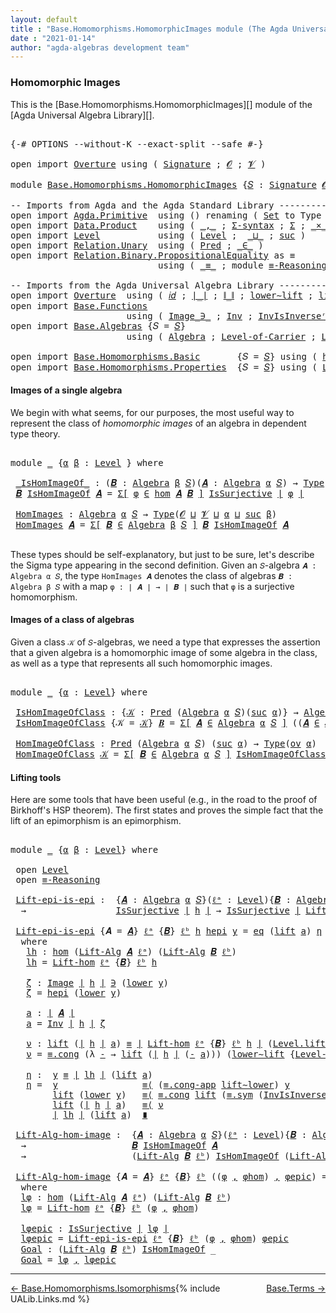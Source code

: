 ```yaml
---
layout: default
title : "Base.Homomorphisms.HomomorphicImages module (The Agda Universal Algebra Library)"
date : "2021-01-14"
author: "agda-algebras development team"
---
```


### <a id="homomorphic-images">Homomorphic Images</a>

This is the [Base.Homomorphisms.HomomorphicImages][] module of the [Agda Universal Algebra Library][].

<pre class="Agda">

<a id="351" class="Symbol">{-#</a> <a id="355" class="Keyword">OPTIONS</a> <a id="363" class="Pragma">--without-K</a> <a id="375" class="Pragma">--exact-split</a> <a id="389" class="Pragma">--safe</a> <a id="396" class="Symbol">#-}</a>

<a id="401" class="Keyword">open</a> <a id="406" class="Keyword">import</a> <a id="413" href="Overture.html" class="Module">Overture</a> <a id="422" class="Keyword">using</a> <a id="428" class="Symbol">(</a> <a id="430" href="Overture.Signatures.html#3171" class="Function">Signature</a> <a id="440" class="Symbol">;</a> <a id="442" href="Overture.Signatures.html#520" class="Generalizable">𝓞</a> <a id="444" class="Symbol">;</a> <a id="446" href="Overture.Signatures.html#522" class="Generalizable">𝓥</a> <a id="448" class="Symbol">)</a>

<a id="451" class="Keyword">module</a> <a id="458" href="Base.Homomorphisms.HomomorphicImages.html" class="Module">Base.Homomorphisms.HomomorphicImages</a> <a id="495" class="Symbol">{</a><a id="496" href="Base.Homomorphisms.HomomorphicImages.html#496" class="Bound">𝑆</a> <a id="498" class="Symbol">:</a> <a id="500" href="Overture.Signatures.html#3171" class="Function">Signature</a> <a id="510" href="Overture.Signatures.html#520" class="Generalizable">𝓞</a> <a id="512" href="Overture.Signatures.html#522" class="Generalizable">𝓥</a><a id="513" class="Symbol">}</a> <a id="515" class="Keyword">where</a>

<a id="522" class="Comment">-- Imports from Agda and the Agda Standard Library ------------------------------------------</a>
<a id="616" class="Keyword">open</a> <a id="621" class="Keyword">import</a> <a id="628" href="Agda.Primitive.html" class="Module">Agda.Primitive</a>  <a id="644" class="Keyword">using</a> <a id="650" class="Symbol">()</a> <a id="653" class="Keyword">renaming</a> <a id="662" class="Symbol">(</a> <a id="664" href="Agda.Primitive.html#326" class="Primitive">Set</a> <a id="668" class="Symbol">to</a> <a id="671" class="Primitive">Type</a> <a id="676" class="Symbol">)</a>
<a id="678" class="Keyword">open</a> <a id="683" class="Keyword">import</a> <a id="690" href="Data.Product.html" class="Module">Data.Product</a>    <a id="706" class="Keyword">using</a> <a id="712" class="Symbol">(</a> <a id="714" href="Agda.Builtin.Sigma.html#236" class="InductiveConstructor Operator">_,_</a> <a id="718" class="Symbol">;</a> <a id="720" href="Data.Product.html#916" class="Function">Σ-syntax</a> <a id="729" class="Symbol">;</a> <a id="731" href="Agda.Builtin.Sigma.html#166" class="Record">Σ</a> <a id="733" class="Symbol">;</a> <a id="735" href="Data.Product.html#1167" class="Function Operator">_×_</a> <a id="739" class="Symbol">)</a>
<a id="741" class="Keyword">open</a> <a id="746" class="Keyword">import</a> <a id="753" href="Level.html" class="Module">Level</a>           <a id="769" class="Keyword">using</a> <a id="775" class="Symbol">(</a> <a id="777" href="Agda.Primitive.html#597" class="Postulate">Level</a> <a id="783" class="Symbol">;</a>  <a id="786" href="Agda.Primitive.html#810" class="Primitive Operator">_⊔_</a> <a id="790" class="Symbol">;</a> <a id="792" href="Agda.Primitive.html#780" class="Primitive">suc</a> <a id="796" class="Symbol">)</a>
<a id="798" class="Keyword">open</a> <a id="803" class="Keyword">import</a> <a id="810" href="Relation.Unary.html" class="Module">Relation.Unary</a>  <a id="826" class="Keyword">using</a> <a id="832" class="Symbol">(</a> <a id="834" href="Relation.Unary.html#1101" class="Function">Pred</a> <a id="839" class="Symbol">;</a> <a id="841" href="Relation.Unary.html#1523" class="Function Operator">_∈_</a> <a id="845" class="Symbol">)</a>
<a id="847" class="Keyword">open</a> <a id="852" class="Keyword">import</a> <a id="859" href="Relation.Binary.PropositionalEquality.html" class="Module">Relation.Binary.PropositionalEquality</a> <a id="897" class="Symbol">as</a> <a id="900" class="Module">≡</a>
                            <a id="930" class="Keyword">using</a> <a id="936" class="Symbol">(</a> <a id="938" href="Agda.Builtin.Equality.html#151" class="Datatype Operator">_≡_</a> <a id="942" class="Symbol">;</a> <a id="944" class="Keyword">module</a> <a id="951" href="Relation.Binary.PropositionalEquality.Core.html#2708" class="Module">≡-Reasoning</a> <a id="963" class="Symbol">)</a>

<a id="966" class="Comment">-- Imports from the Agda Universal Algebra Library ------------------------------------------</a>
<a id="1060" class="Keyword">open</a> <a id="1065" class="Keyword">import</a> <a id="1072" href="Overture.html" class="Module">Overture</a>  <a id="1082" class="Keyword">using</a> <a id="1088" class="Symbol">(</a> <a id="1090" href="Overture.Basic.html#5296" class="Function">𝑖𝑑</a> <a id="1093" class="Symbol">;</a> <a id="1095" href="Overture.Basic.html#4303" class="Function Operator">∣_∣</a> <a id="1099" class="Symbol">;</a> <a id="1101" href="Overture.Basic.html#4341" class="Function Operator">∥_∥</a> <a id="1105" class="Symbol">;</a> <a id="1107" href="Overture.Basic.html#8894" class="Function">lower∼lift</a> <a id="1118" class="Symbol">;</a> <a id="1120" href="Overture.Basic.html#8818" class="Function">lift∼lower</a> <a id="1131" class="Symbol">)</a>
<a id="1133" class="Keyword">open</a> <a id="1138" class="Keyword">import</a> <a id="1145" href="Base.Functions.html" class="Module">Base.Functions</a>
                      <a id="1182" class="Keyword">using</a> <a id="1188" class="Symbol">(</a> <a id="1190" href="Base.Functions.Inverses.html#1136" class="Datatype Operator">Image_∋_</a> <a id="1199" class="Symbol">;</a> <a id="1201" href="Base.Functions.Inverses.html#2249" class="Function">Inv</a> <a id="1205" class="Symbol">;</a> <a id="1207" href="Base.Functions.Inverses.html#2496" class="Function">InvIsInverseʳ</a> <a id="1221" class="Symbol">;</a> <a id="1223" href="Base.Functions.Inverses.html#1184" class="InductiveConstructor">eq</a> <a id="1226" class="Symbol">;</a> <a id="1228" href="Base.Functions.Surjective.html#1759" class="Function">IsSurjective</a> <a id="1241" class="Symbol">)</a>
<a id="1243" class="Keyword">open</a> <a id="1248" class="Keyword">import</a> <a id="1255" href="Base.Algebras.html" class="Module">Base.Algebras</a> <a id="1269" class="Symbol">{</a><a id="1270" class="Argument">𝑆</a> <a id="1272" class="Symbol">=</a> <a id="1274" href="Base.Homomorphisms.HomomorphicImages.html#496" class="Bound">𝑆</a><a id="1275" class="Symbol">}</a>
                      <a id="1299" class="Keyword">using</a> <a id="1305" class="Symbol">(</a> <a id="1307" href="Base.Algebras.Basic.html#3051" class="Function">Algebra</a> <a id="1315" class="Symbol">;</a> <a id="1317" href="Base.Algebras.Basic.html#6825" class="Function">Level-of-Carrier</a> <a id="1334" class="Symbol">;</a> <a id="1336" href="Base.Algebras.Basic.html#7594" class="Function">Lift-Alg</a> <a id="1345" class="Symbol">;</a> <a id="1347" href="Base.Algebras.Products.html#3109" class="Function">ov</a> <a id="1350" class="Symbol">)</a>

<a id="1353" class="Keyword">open</a> <a id="1358" class="Keyword">import</a> <a id="1365" href="Base.Homomorphisms.Basic.html" class="Module">Base.Homomorphisms.Basic</a>       <a id="1396" class="Symbol">{</a><a id="1397" class="Argument">𝑆</a> <a id="1399" class="Symbol">=</a> <a id="1401" href="Base.Homomorphisms.HomomorphicImages.html#496" class="Bound">𝑆</a><a id="1402" class="Symbol">}</a> <a id="1404" class="Keyword">using</a> <a id="1410" class="Symbol">(</a> <a id="1412" href="Base.Homomorphisms.Basic.html#2738" class="Function">hom</a> <a id="1416" class="Symbol">;</a> <a id="1418" href="Base.Homomorphisms.Basic.html#3451" class="Function">𝓁𝒾𝒻𝓉</a> <a id="1423" class="Symbol">;</a> <a id="1425" href="Base.Homomorphisms.Basic.html#3540" class="Function">𝓁ℴ𝓌ℯ𝓇</a> <a id="1431" class="Symbol">)</a>
<a id="1433" class="Keyword">open</a> <a id="1438" class="Keyword">import</a> <a id="1445" href="Base.Homomorphisms.Properties.html" class="Module">Base.Homomorphisms.Properties</a>  <a id="1476" class="Symbol">{</a><a id="1477" class="Argument">𝑆</a> <a id="1479" class="Symbol">=</a> <a id="1481" href="Base.Homomorphisms.HomomorphicImages.html#496" class="Bound">𝑆</a><a id="1482" class="Symbol">}</a> <a id="1484" class="Keyword">using</a> <a id="1490" class="Symbol">(</a> <a id="1492" href="Base.Homomorphisms.Properties.html#2141" class="Function">Lift-hom</a> <a id="1501" class="Symbol">)</a>
</pre>


#### <a id="images-of-a-single-algebra">Images of a single algebra</a>

We begin with what seems, for our purposes, the most useful way to represent the class of *homomorphic images* of an algebra in dependent type theory.

<pre class="Agda">

<a id="1754" class="Keyword">module</a> <a id="1761" href="Base.Homomorphisms.HomomorphicImages.html#1761" class="Module">_</a> <a id="1763" class="Symbol">{</a><a id="1764" href="Base.Homomorphisms.HomomorphicImages.html#1764" class="Bound">α</a> <a id="1766" href="Base.Homomorphisms.HomomorphicImages.html#1766" class="Bound">β</a> <a id="1768" class="Symbol">:</a> <a id="1770" href="Agda.Primitive.html#597" class="Postulate">Level</a> <a id="1776" class="Symbol">}</a> <a id="1778" class="Keyword">where</a>

 <a id="1786" href="Base.Homomorphisms.HomomorphicImages.html#1786" class="Function Operator">_IsHomImageOf_</a> <a id="1801" class="Symbol">:</a> <a id="1803" class="Symbol">(</a><a id="1804" href="Base.Homomorphisms.HomomorphicImages.html#1804" class="Bound">𝑩</a> <a id="1806" class="Symbol">:</a> <a id="1808" href="Base.Algebras.Basic.html#3051" class="Function">Algebra</a> <a id="1816" href="Base.Homomorphisms.HomomorphicImages.html#1766" class="Bound">β</a> <a id="1818" href="Base.Homomorphisms.HomomorphicImages.html#496" class="Bound">𝑆</a><a id="1819" class="Symbol">)(</a><a id="1821" href="Base.Homomorphisms.HomomorphicImages.html#1821" class="Bound">𝑨</a> <a id="1823" class="Symbol">:</a> <a id="1825" href="Base.Algebras.Basic.html#3051" class="Function">Algebra</a> <a id="1833" href="Base.Homomorphisms.HomomorphicImages.html#1764" class="Bound">α</a> <a id="1835" href="Base.Homomorphisms.HomomorphicImages.html#496" class="Bound">𝑆</a><a id="1836" class="Symbol">)</a> <a id="1838" class="Symbol">→</a> <a id="1840" href="Base.Homomorphisms.HomomorphicImages.html#671" class="Primitive">Type</a> <a id="1845" class="Symbol">_</a>
 <a id="1848" href="Base.Homomorphisms.HomomorphicImages.html#1848" class="Bound">𝑩</a> <a id="1850" href="Base.Homomorphisms.HomomorphicImages.html#1786" class="Function Operator">IsHomImageOf</a> <a id="1863" href="Base.Homomorphisms.HomomorphicImages.html#1863" class="Bound">𝑨</a> <a id="1865" class="Symbol">=</a> <a id="1867" href="Data.Product.html#916" class="Function">Σ[</a> <a id="1870" href="Base.Homomorphisms.HomomorphicImages.html#1870" class="Bound">φ</a> <a id="1872" href="Data.Product.html#916" class="Function">∈</a> <a id="1874" href="Base.Homomorphisms.Basic.html#2738" class="Function">hom</a> <a id="1878" href="Base.Homomorphisms.HomomorphicImages.html#1863" class="Bound">𝑨</a> <a id="1880" href="Base.Homomorphisms.HomomorphicImages.html#1848" class="Bound">𝑩</a> <a id="1882" href="Data.Product.html#916" class="Function">]</a> <a id="1884" href="Base.Functions.Surjective.html#1759" class="Function">IsSurjective</a> <a id="1897" href="Overture.Basic.html#4303" class="Function Operator">∣</a> <a id="1899" href="Base.Homomorphisms.HomomorphicImages.html#1870" class="Bound">φ</a> <a id="1901" href="Overture.Basic.html#4303" class="Function Operator">∣</a>

 <a id="1905" href="Base.Homomorphisms.HomomorphicImages.html#1905" class="Function">HomImages</a> <a id="1915" class="Symbol">:</a> <a id="1917" href="Base.Algebras.Basic.html#3051" class="Function">Algebra</a> <a id="1925" href="Base.Homomorphisms.HomomorphicImages.html#1764" class="Bound">α</a> <a id="1927" href="Base.Homomorphisms.HomomorphicImages.html#496" class="Bound">𝑆</a> <a id="1929" class="Symbol">→</a> <a id="1931" href="Base.Homomorphisms.HomomorphicImages.html#671" class="Primitive">Type</a><a id="1935" class="Symbol">(</a><a id="1936" href="Base.Homomorphisms.HomomorphicImages.html#510" class="Bound">𝓞</a> <a id="1938" href="Agda.Primitive.html#810" class="Primitive Operator">⊔</a> <a id="1940" href="Base.Homomorphisms.HomomorphicImages.html#512" class="Bound">𝓥</a> <a id="1942" href="Agda.Primitive.html#810" class="Primitive Operator">⊔</a> <a id="1944" href="Base.Homomorphisms.HomomorphicImages.html#1764" class="Bound">α</a> <a id="1946" href="Agda.Primitive.html#810" class="Primitive Operator">⊔</a> <a id="1948" href="Agda.Primitive.html#780" class="Primitive">suc</a> <a id="1952" href="Base.Homomorphisms.HomomorphicImages.html#1766" class="Bound">β</a><a id="1953" class="Symbol">)</a>
 <a id="1956" href="Base.Homomorphisms.HomomorphicImages.html#1905" class="Function">HomImages</a> <a id="1966" href="Base.Homomorphisms.HomomorphicImages.html#1966" class="Bound">𝑨</a> <a id="1968" class="Symbol">=</a> <a id="1970" href="Data.Product.html#916" class="Function">Σ[</a> <a id="1973" href="Base.Homomorphisms.HomomorphicImages.html#1973" class="Bound">𝑩</a> <a id="1975" href="Data.Product.html#916" class="Function">∈</a> <a id="1977" href="Base.Algebras.Basic.html#3051" class="Function">Algebra</a> <a id="1985" href="Base.Homomorphisms.HomomorphicImages.html#1766" class="Bound">β</a> <a id="1987" href="Base.Homomorphisms.HomomorphicImages.html#496" class="Bound">𝑆</a> <a id="1989" href="Data.Product.html#916" class="Function">]</a> <a id="1991" href="Base.Homomorphisms.HomomorphicImages.html#1973" class="Bound">𝑩</a> <a id="1993" href="Base.Homomorphisms.HomomorphicImages.html#1786" class="Function Operator">IsHomImageOf</a> <a id="2006" href="Base.Homomorphisms.HomomorphicImages.html#1966" class="Bound">𝑨</a>

</pre>

These types should be self-explanatory, but just to be sure, let's describe the Sigma type appearing in the second definition. Given an `𝑆`-algebra `𝑨 : Algebra α 𝑆`, the type `HomImages 𝑨` denotes the class of algebras `𝑩 : Algebra β 𝑆` with a map `φ : ∣ 𝑨 ∣ → ∣ 𝑩 ∣` such that `φ` is a surjective homomorphism.


#### <a id="images-of-a-class-of-algebras">Images of a class of algebras</a>

Given a class `𝒦` of `𝑆`-algebras, we need a type that expresses the assertion that a given algebra is a homomorphic image of some algebra in the class, as well as a type that represents all such homomorphic images.

<pre class="Agda">

<a id="2645" class="Keyword">module</a> <a id="2652" href="Base.Homomorphisms.HomomorphicImages.html#2652" class="Module">_</a> <a id="2654" class="Symbol">{</a><a id="2655" href="Base.Homomorphisms.HomomorphicImages.html#2655" class="Bound">α</a> <a id="2657" class="Symbol">:</a> <a id="2659" href="Agda.Primitive.html#597" class="Postulate">Level</a><a id="2664" class="Symbol">}</a> <a id="2666" class="Keyword">where</a>

 <a id="2674" href="Base.Homomorphisms.HomomorphicImages.html#2674" class="Function">IsHomImageOfClass</a> <a id="2692" class="Symbol">:</a> <a id="2694" class="Symbol">{</a><a id="2695" href="Base.Homomorphisms.HomomorphicImages.html#2695" class="Bound">𝒦</a> <a id="2697" class="Symbol">:</a> <a id="2699" href="Relation.Unary.html#1101" class="Function">Pred</a> <a id="2704" class="Symbol">(</a><a id="2705" href="Base.Algebras.Basic.html#3051" class="Function">Algebra</a> <a id="2713" href="Base.Homomorphisms.HomomorphicImages.html#2655" class="Bound">α</a> <a id="2715" href="Base.Homomorphisms.HomomorphicImages.html#496" class="Bound">𝑆</a><a id="2716" class="Symbol">)(</a><a id="2718" href="Agda.Primitive.html#780" class="Primitive">suc</a> <a id="2722" href="Base.Homomorphisms.HomomorphicImages.html#2655" class="Bound">α</a><a id="2723" class="Symbol">)}</a> <a id="2726" class="Symbol">→</a> <a id="2728" href="Base.Algebras.Basic.html#3051" class="Function">Algebra</a> <a id="2736" href="Base.Homomorphisms.HomomorphicImages.html#2655" class="Bound">α</a> <a id="2738" href="Base.Homomorphisms.HomomorphicImages.html#496" class="Bound">𝑆</a> <a id="2740" class="Symbol">→</a> <a id="2742" href="Base.Homomorphisms.HomomorphicImages.html#671" class="Primitive">Type</a><a id="2746" class="Symbol">(</a><a id="2747" href="Base.Algebras.Products.html#3109" class="Function">ov</a> <a id="2750" href="Base.Homomorphisms.HomomorphicImages.html#2655" class="Bound">α</a><a id="2751" class="Symbol">)</a>
 <a id="2754" href="Base.Homomorphisms.HomomorphicImages.html#2674" class="Function">IsHomImageOfClass</a> <a id="2772" class="Symbol">{</a><a id="2773" class="Argument">𝒦</a> <a id="2775" class="Symbol">=</a> <a id="2777" href="Base.Homomorphisms.HomomorphicImages.html#2777" class="Bound">𝒦</a><a id="2778" class="Symbol">}</a> <a id="2780" href="Base.Homomorphisms.HomomorphicImages.html#2780" class="Bound">𝑩</a> <a id="2782" class="Symbol">=</a> <a id="2784" href="Data.Product.html#916" class="Function">Σ[</a> <a id="2787" href="Base.Homomorphisms.HomomorphicImages.html#2787" class="Bound">𝑨</a> <a id="2789" href="Data.Product.html#916" class="Function">∈</a> <a id="2791" href="Base.Algebras.Basic.html#3051" class="Function">Algebra</a> <a id="2799" href="Base.Homomorphisms.HomomorphicImages.html#2655" class="Bound">α</a> <a id="2801" href="Base.Homomorphisms.HomomorphicImages.html#496" class="Bound">𝑆</a> <a id="2803" href="Data.Product.html#916" class="Function">]</a> <a id="2805" class="Symbol">((</a><a id="2807" href="Base.Homomorphisms.HomomorphicImages.html#2787" class="Bound">𝑨</a> <a id="2809" href="Relation.Unary.html#1523" class="Function Operator">∈</a> <a id="2811" href="Base.Homomorphisms.HomomorphicImages.html#2777" class="Bound">𝒦</a><a id="2812" class="Symbol">)</a> <a id="2814" href="Data.Product.html#1167" class="Function Operator">×</a> <a id="2816" class="Symbol">(</a><a id="2817" href="Base.Homomorphisms.HomomorphicImages.html#2780" class="Bound">𝑩</a> <a id="2819" href="Base.Homomorphisms.HomomorphicImages.html#1786" class="Function Operator">IsHomImageOf</a> <a id="2832" href="Base.Homomorphisms.HomomorphicImages.html#2787" class="Bound">𝑨</a><a id="2833" class="Symbol">))</a>

 <a id="2838" href="Base.Homomorphisms.HomomorphicImages.html#2838" class="Function">HomImageOfClass</a> <a id="2854" class="Symbol">:</a> <a id="2856" href="Relation.Unary.html#1101" class="Function">Pred</a> <a id="2861" class="Symbol">(</a><a id="2862" href="Base.Algebras.Basic.html#3051" class="Function">Algebra</a> <a id="2870" href="Base.Homomorphisms.HomomorphicImages.html#2655" class="Bound">α</a> <a id="2872" href="Base.Homomorphisms.HomomorphicImages.html#496" class="Bound">𝑆</a><a id="2873" class="Symbol">)</a> <a id="2875" class="Symbol">(</a><a id="2876" href="Agda.Primitive.html#780" class="Primitive">suc</a> <a id="2880" href="Base.Homomorphisms.HomomorphicImages.html#2655" class="Bound">α</a><a id="2881" class="Symbol">)</a> <a id="2883" class="Symbol">→</a> <a id="2885" href="Base.Homomorphisms.HomomorphicImages.html#671" class="Primitive">Type</a><a id="2889" class="Symbol">(</a><a id="2890" href="Base.Algebras.Products.html#3109" class="Function">ov</a> <a id="2893" href="Base.Homomorphisms.HomomorphicImages.html#2655" class="Bound">α</a><a id="2894" class="Symbol">)</a>
 <a id="2897" href="Base.Homomorphisms.HomomorphicImages.html#2838" class="Function">HomImageOfClass</a> <a id="2913" href="Base.Homomorphisms.HomomorphicImages.html#2913" class="Bound">𝒦</a> <a id="2915" class="Symbol">=</a> <a id="2917" href="Data.Product.html#916" class="Function">Σ[</a> <a id="2920" href="Base.Homomorphisms.HomomorphicImages.html#2920" class="Bound">𝑩</a> <a id="2922" href="Data.Product.html#916" class="Function">∈</a> <a id="2924" href="Base.Algebras.Basic.html#3051" class="Function">Algebra</a> <a id="2932" href="Base.Homomorphisms.HomomorphicImages.html#2655" class="Bound">α</a> <a id="2934" href="Base.Homomorphisms.HomomorphicImages.html#496" class="Bound">𝑆</a> <a id="2936" href="Data.Product.html#916" class="Function">]</a> <a id="2938" href="Base.Homomorphisms.HomomorphicImages.html#2674" class="Function">IsHomImageOfClass</a><a id="2955" class="Symbol">{</a><a id="2956" href="Base.Homomorphisms.HomomorphicImages.html#2913" class="Bound">𝒦</a><a id="2957" class="Symbol">}</a> <a id="2959" href="Base.Homomorphisms.HomomorphicImages.html#2920" class="Bound">𝑩</a>
</pre>


#### <a id="lifting-tools">Lifting tools</a>

Here are some tools that have been useful (e.g., in the road to the proof of Birkhoff's HSP theorem). The first states and proves the simple fact that the lift of an epimorphism is an epimorphism.

<pre class="Agda">

<a id="3232" class="Keyword">module</a> <a id="3239" href="Base.Homomorphisms.HomomorphicImages.html#3239" class="Module">_</a> <a id="3241" class="Symbol">{</a><a id="3242" href="Base.Homomorphisms.HomomorphicImages.html#3242" class="Bound">α</a> <a id="3244" href="Base.Homomorphisms.HomomorphicImages.html#3244" class="Bound">β</a> <a id="3246" class="Symbol">:</a> <a id="3248" href="Agda.Primitive.html#597" class="Postulate">Level</a><a id="3253" class="Symbol">}</a> <a id="3255" class="Keyword">where</a>

 <a id="3263" class="Keyword">open</a> <a id="3268" href="Level.html" class="Module">Level</a>
 <a id="3275" class="Keyword">open</a> <a id="3280" href="Relation.Binary.PropositionalEquality.Core.html#2708" class="Module">≡-Reasoning</a>

 <a id="3294" href="Base.Homomorphisms.HomomorphicImages.html#3294" class="Function">Lift-epi-is-epi</a> <a id="3310" class="Symbol">:</a>  <a id="3313" class="Symbol">{</a><a id="3314" href="Base.Homomorphisms.HomomorphicImages.html#3314" class="Bound">𝑨</a> <a id="3316" class="Symbol">:</a> <a id="3318" href="Base.Algebras.Basic.html#3051" class="Function">Algebra</a> <a id="3326" href="Base.Homomorphisms.HomomorphicImages.html#3242" class="Bound">α</a> <a id="3328" href="Base.Homomorphisms.HomomorphicImages.html#496" class="Bound">𝑆</a><a id="3329" class="Symbol">}(</a><a id="3331" href="Base.Homomorphisms.HomomorphicImages.html#3331" class="Bound">ℓᵃ</a> <a id="3334" class="Symbol">:</a> <a id="3336" href="Agda.Primitive.html#597" class="Postulate">Level</a><a id="3341" class="Symbol">){</a><a id="3343" href="Base.Homomorphisms.HomomorphicImages.html#3343" class="Bound">𝑩</a> <a id="3345" class="Symbol">:</a> <a id="3347" href="Base.Algebras.Basic.html#3051" class="Function">Algebra</a> <a id="3355" href="Base.Homomorphisms.HomomorphicImages.html#3244" class="Bound">β</a> <a id="3357" href="Base.Homomorphisms.HomomorphicImages.html#496" class="Bound">𝑆</a><a id="3358" class="Symbol">}(</a><a id="3360" href="Base.Homomorphisms.HomomorphicImages.html#3360" class="Bound">ℓᵇ</a> <a id="3363" class="Symbol">:</a> <a id="3365" href="Agda.Primitive.html#597" class="Postulate">Level</a><a id="3370" class="Symbol">)(</a><a id="3372" href="Base.Homomorphisms.HomomorphicImages.html#3372" class="Bound">h</a> <a id="3374" class="Symbol">:</a> <a id="3376" href="Base.Homomorphisms.Basic.html#2738" class="Function">hom</a> <a id="3380" href="Base.Homomorphisms.HomomorphicImages.html#3314" class="Bound">𝑨</a> <a id="3382" href="Base.Homomorphisms.HomomorphicImages.html#3343" class="Bound">𝑩</a><a id="3383" class="Symbol">)</a>
  <a id="3387" class="Symbol">→</a>                 <a id="3405" href="Base.Functions.Surjective.html#1759" class="Function">IsSurjective</a> <a id="3418" href="Overture.Basic.html#4303" class="Function Operator">∣</a> <a id="3420" href="Base.Homomorphisms.HomomorphicImages.html#3372" class="Bound">h</a> <a id="3422" href="Overture.Basic.html#4303" class="Function Operator">∣</a> <a id="3424" class="Symbol">→</a> <a id="3426" href="Base.Functions.Surjective.html#1759" class="Function">IsSurjective</a> <a id="3439" href="Overture.Basic.html#4303" class="Function Operator">∣</a> <a id="3441" href="Base.Homomorphisms.Properties.html#2141" class="Function">Lift-hom</a> <a id="3450" href="Base.Homomorphisms.HomomorphicImages.html#3331" class="Bound">ℓᵃ</a> <a id="3453" class="Symbol">{</a><a id="3454" href="Base.Homomorphisms.HomomorphicImages.html#3343" class="Bound">𝑩</a><a id="3455" class="Symbol">}</a> <a id="3457" href="Base.Homomorphisms.HomomorphicImages.html#3360" class="Bound">ℓᵇ</a> <a id="3460" href="Base.Homomorphisms.HomomorphicImages.html#3372" class="Bound">h</a> <a id="3462" href="Overture.Basic.html#4303" class="Function Operator">∣</a>

 <a id="3466" href="Base.Homomorphisms.HomomorphicImages.html#3294" class="Function">Lift-epi-is-epi</a> <a id="3482" class="Symbol">{</a><a id="3483" class="Argument">𝑨</a> <a id="3485" class="Symbol">=</a> <a id="3487" href="Base.Homomorphisms.HomomorphicImages.html#3487" class="Bound">𝑨</a><a id="3488" class="Symbol">}</a> <a id="3490" href="Base.Homomorphisms.HomomorphicImages.html#3490" class="Bound">ℓᵃ</a> <a id="3493" class="Symbol">{</a><a id="3494" href="Base.Homomorphisms.HomomorphicImages.html#3494" class="Bound">𝑩</a><a id="3495" class="Symbol">}</a> <a id="3497" href="Base.Homomorphisms.HomomorphicImages.html#3497" class="Bound">ℓᵇ</a> <a id="3500" href="Base.Homomorphisms.HomomorphicImages.html#3500" class="Bound">h</a> <a id="3502" href="Base.Homomorphisms.HomomorphicImages.html#3502" class="Bound">hepi</a> <a id="3507" href="Base.Homomorphisms.HomomorphicImages.html#3507" class="Bound">y</a> <a id="3509" class="Symbol">=</a> <a id="3511" href="Base.Functions.Inverses.html#1184" class="InductiveConstructor">eq</a> <a id="3514" class="Symbol">(</a><a id="3515" href="Level.html#457" class="InductiveConstructor">lift</a> <a id="3520" href="Base.Homomorphisms.HomomorphicImages.html#3664" class="Function">a</a><a id="3521" class="Symbol">)</a> <a id="3523" href="Base.Homomorphisms.HomomorphicImages.html#3840" class="Function">η</a>
  <a id="3527" class="Keyword">where</a>
   <a id="3536" href="Base.Homomorphisms.HomomorphicImages.html#3536" class="Function">lh</a> <a id="3539" class="Symbol">:</a> <a id="3541" href="Base.Homomorphisms.Basic.html#2738" class="Function">hom</a> <a id="3545" class="Symbol">(</a><a id="3546" href="Base.Algebras.Basic.html#7594" class="Function">Lift-Alg</a> <a id="3555" href="Base.Homomorphisms.HomomorphicImages.html#3487" class="Bound">𝑨</a> <a id="3557" href="Base.Homomorphisms.HomomorphicImages.html#3490" class="Bound">ℓᵃ</a><a id="3559" class="Symbol">)</a> <a id="3561" class="Symbol">(</a><a id="3562" href="Base.Algebras.Basic.html#7594" class="Function">Lift-Alg</a> <a id="3571" href="Base.Homomorphisms.HomomorphicImages.html#3494" class="Bound">𝑩</a> <a id="3573" href="Base.Homomorphisms.HomomorphicImages.html#3497" class="Bound">ℓᵇ</a><a id="3575" class="Symbol">)</a>
   <a id="3580" href="Base.Homomorphisms.HomomorphicImages.html#3536" class="Function">lh</a> <a id="3583" class="Symbol">=</a> <a id="3585" href="Base.Homomorphisms.Properties.html#2141" class="Function">Lift-hom</a> <a id="3594" href="Base.Homomorphisms.HomomorphicImages.html#3490" class="Bound">ℓᵃ</a> <a id="3597" class="Symbol">{</a><a id="3598" href="Base.Homomorphisms.HomomorphicImages.html#3494" class="Bound">𝑩</a><a id="3599" class="Symbol">}</a> <a id="3601" href="Base.Homomorphisms.HomomorphicImages.html#3497" class="Bound">ℓᵇ</a> <a id="3604" href="Base.Homomorphisms.HomomorphicImages.html#3500" class="Bound">h</a>

   <a id="3610" href="Base.Homomorphisms.HomomorphicImages.html#3610" class="Function">ζ</a> <a id="3612" class="Symbol">:</a> <a id="3614" href="Base.Functions.Inverses.html#1136" class="Datatype Operator">Image</a> <a id="3620" href="Overture.Basic.html#4303" class="Function Operator">∣</a> <a id="3622" href="Base.Homomorphisms.HomomorphicImages.html#3500" class="Bound">h</a> <a id="3624" href="Overture.Basic.html#4303" class="Function Operator">∣</a> <a id="3626" href="Base.Functions.Inverses.html#1136" class="Datatype Operator">∋</a> <a id="3628" class="Symbol">(</a><a id="3629" href="Level.html#470" class="Field">lower</a> <a id="3635" href="Base.Homomorphisms.HomomorphicImages.html#3507" class="Bound">y</a><a id="3636" class="Symbol">)</a>
   <a id="3641" href="Base.Homomorphisms.HomomorphicImages.html#3610" class="Function">ζ</a> <a id="3643" class="Symbol">=</a> <a id="3645" href="Base.Homomorphisms.HomomorphicImages.html#3502" class="Bound">hepi</a> <a id="3650" class="Symbol">(</a><a id="3651" href="Level.html#470" class="Field">lower</a> <a id="3657" href="Base.Homomorphisms.HomomorphicImages.html#3507" class="Bound">y</a><a id="3658" class="Symbol">)</a>

   <a id="3664" href="Base.Homomorphisms.HomomorphicImages.html#3664" class="Function">a</a> <a id="3666" class="Symbol">:</a> <a id="3668" href="Overture.Basic.html#4303" class="Function Operator">∣</a> <a id="3670" href="Base.Homomorphisms.HomomorphicImages.html#3487" class="Bound">𝑨</a> <a id="3672" href="Overture.Basic.html#4303" class="Function Operator">∣</a>
   <a id="3677" href="Base.Homomorphisms.HomomorphicImages.html#3664" class="Function">a</a> <a id="3679" class="Symbol">=</a> <a id="3681" href="Base.Functions.Inverses.html#2249" class="Function">Inv</a> <a id="3685" href="Overture.Basic.html#4303" class="Function Operator">∣</a> <a id="3687" href="Base.Homomorphisms.HomomorphicImages.html#3500" class="Bound">h</a> <a id="3689" href="Overture.Basic.html#4303" class="Function Operator">∣</a> <a id="3691" href="Base.Homomorphisms.HomomorphicImages.html#3610" class="Function">ζ</a>

   <a id="3697" href="Base.Homomorphisms.HomomorphicImages.html#3697" class="Function">ν</a> <a id="3699" class="Symbol">:</a> <a id="3701" href="Level.html#457" class="InductiveConstructor">lift</a> <a id="3706" class="Symbol">(</a><a id="3707" href="Overture.Basic.html#4303" class="Function Operator">∣</a> <a id="3709" href="Base.Homomorphisms.HomomorphicImages.html#3500" class="Bound">h</a> <a id="3711" href="Overture.Basic.html#4303" class="Function Operator">∣</a> <a id="3713" href="Base.Homomorphisms.HomomorphicImages.html#3664" class="Function">a</a><a id="3714" class="Symbol">)</a> <a id="3716" href="Agda.Builtin.Equality.html#151" class="Datatype Operator">≡</a> <a id="3718" href="Overture.Basic.html#4303" class="Function Operator">∣</a> <a id="3720" href="Base.Homomorphisms.Properties.html#2141" class="Function">Lift-hom</a> <a id="3729" href="Base.Homomorphisms.HomomorphicImages.html#3490" class="Bound">ℓᵃ</a> <a id="3732" class="Symbol">{</a><a id="3733" href="Base.Homomorphisms.HomomorphicImages.html#3494" class="Bound">𝑩</a><a id="3734" class="Symbol">}</a> <a id="3736" href="Base.Homomorphisms.HomomorphicImages.html#3497" class="Bound">ℓᵇ</a> <a id="3739" href="Base.Homomorphisms.HomomorphicImages.html#3500" class="Bound">h</a> <a id="3741" href="Overture.Basic.html#4303" class="Function Operator">∣</a> <a id="3743" class="Symbol">(</a><a id="3744" href="Level.html#457" class="InductiveConstructor">Level.lift</a> <a id="3755" href="Base.Homomorphisms.HomomorphicImages.html#3664" class="Function">a</a><a id="3756" class="Symbol">)</a>
   <a id="3761" href="Base.Homomorphisms.HomomorphicImages.html#3697" class="Function">ν</a> <a id="3763" class="Symbol">=</a> <a id="3765" href="Relation.Binary.PropositionalEquality.Core.html#1130" class="Function">≡.cong</a> <a id="3772" class="Symbol">(λ</a> <a id="3775" href="Base.Homomorphisms.HomomorphicImages.html#3775" class="Bound">-</a> <a id="3777" class="Symbol">→</a> <a id="3779" href="Level.html#457" class="InductiveConstructor">lift</a> <a id="3784" class="Symbol">(</a><a id="3785" href="Overture.Basic.html#4303" class="Function Operator">∣</a> <a id="3787" href="Base.Homomorphisms.HomomorphicImages.html#3500" class="Bound">h</a> <a id="3789" href="Overture.Basic.html#4303" class="Function Operator">∣</a> <a id="3791" class="Symbol">(</a><a id="3792" href="Base.Homomorphisms.HomomorphicImages.html#3775" class="Bound">-</a> <a id="3794" href="Base.Homomorphisms.HomomorphicImages.html#3664" class="Function">a</a><a id="3795" class="Symbol">)))</a> <a id="3799" class="Symbol">(</a><a id="3800" href="Overture.Basic.html#8894" class="Function">lower∼lift</a> <a id="3811" class="Symbol">{</a><a id="3812" href="Base.Algebras.Basic.html#6825" class="Function">Level-of-Carrier</a> <a id="3829" href="Base.Homomorphisms.HomomorphicImages.html#3487" class="Bound">𝑨</a><a id="3830" class="Symbol">}{</a><a id="3832" href="Base.Homomorphisms.HomomorphicImages.html#3244" class="Bound">β</a><a id="3833" class="Symbol">})</a>

   <a id="3840" href="Base.Homomorphisms.HomomorphicImages.html#3840" class="Function">η</a> <a id="3842" class="Symbol">:</a>  <a id="3845" href="Base.Homomorphisms.HomomorphicImages.html#3507" class="Bound">y</a> <a id="3847" href="Agda.Builtin.Equality.html#151" class="Datatype Operator">≡</a> <a id="3849" href="Overture.Basic.html#4303" class="Function Operator">∣</a> <a id="3851" href="Base.Homomorphisms.HomomorphicImages.html#3536" class="Function">lh</a> <a id="3854" href="Overture.Basic.html#4303" class="Function Operator">∣</a> <a id="3856" class="Symbol">(</a><a id="3857" href="Level.html#457" class="InductiveConstructor">lift</a> <a id="3862" href="Base.Homomorphisms.HomomorphicImages.html#3664" class="Function">a</a><a id="3863" class="Symbol">)</a>
   <a id="3868" href="Base.Homomorphisms.HomomorphicImages.html#3840" class="Function">η</a> <a id="3870" class="Symbol">=</a>  <a id="3873" href="Base.Homomorphisms.HomomorphicImages.html#3507" class="Bound">y</a>                <a id="3890" href="Relation.Binary.PropositionalEquality.Core.html#2923" class="Function">≡⟨</a> <a id="3893" class="Symbol">(</a><a id="3894" href="Relation.Binary.PropositionalEquality.Core.html#1461" class="Function">≡.cong-app</a> <a id="3905" href="Overture.Basic.html#8818" class="Function">lift∼lower</a><a id="3915" class="Symbol">)</a> <a id="3917" href="Base.Homomorphisms.HomomorphicImages.html#3507" class="Bound">y</a>              <a id="3932" href="Relation.Binary.PropositionalEquality.Core.html#2923" class="Function">⟩</a>
        <a id="3942" href="Level.html#457" class="InductiveConstructor">lift</a> <a id="3947" class="Symbol">(</a><a id="3948" href="Level.html#470" class="Field">lower</a> <a id="3954" href="Base.Homomorphisms.HomomorphicImages.html#3507" class="Bound">y</a><a id="3955" class="Symbol">)</a>   <a id="3959" href="Relation.Binary.PropositionalEquality.Core.html#2923" class="Function">≡⟨</a> <a id="3962" href="Relation.Binary.PropositionalEquality.Core.html#1130" class="Function">≡.cong</a> <a id="3969" href="Level.html#457" class="InductiveConstructor">lift</a> <a id="3974" class="Symbol">(</a><a id="3975" href="Relation.Binary.PropositionalEquality.Core.html#1684" class="Function">≡.sym</a> <a id="3981" class="Symbol">(</a><a id="3982" href="Base.Functions.Inverses.html#2496" class="Function">InvIsInverseʳ</a> <a id="3996" href="Base.Homomorphisms.HomomorphicImages.html#3610" class="Function">ζ</a><a id="3997" class="Symbol">))</a>  <a id="4001" href="Relation.Binary.PropositionalEquality.Core.html#2923" class="Function">⟩</a>
        <a id="4011" href="Level.html#457" class="InductiveConstructor">lift</a> <a id="4016" class="Symbol">(</a><a id="4017" href="Overture.Basic.html#4303" class="Function Operator">∣</a> <a id="4019" href="Base.Homomorphisms.HomomorphicImages.html#3500" class="Bound">h</a> <a id="4021" href="Overture.Basic.html#4303" class="Function Operator">∣</a> <a id="4023" href="Base.Homomorphisms.HomomorphicImages.html#3664" class="Function">a</a><a id="4024" class="Symbol">)</a>   <a id="4028" href="Relation.Binary.PropositionalEquality.Core.html#2923" class="Function">≡⟨</a> <a id="4031" href="Base.Homomorphisms.HomomorphicImages.html#3697" class="Function">ν</a>                                      <a id="4070" href="Relation.Binary.PropositionalEquality.Core.html#2923" class="Function">⟩</a>
        <a id="4080" href="Overture.Basic.html#4303" class="Function Operator">∣</a> <a id="4082" href="Base.Homomorphisms.HomomorphicImages.html#3536" class="Function">lh</a> <a id="4085" href="Overture.Basic.html#4303" class="Function Operator">∣</a> <a id="4087" class="Symbol">(</a><a id="4088" href="Level.html#457" class="InductiveConstructor">lift</a> <a id="4093" href="Base.Homomorphisms.HomomorphicImages.html#3664" class="Function">a</a><a id="4094" class="Symbol">)</a>  <a id="4097" href="Relation.Binary.PropositionalEquality.Core.html#3105" class="Function Operator">∎</a>

 <a id="4101" href="Base.Homomorphisms.HomomorphicImages.html#4101" class="Function">Lift-Alg-hom-image</a> <a id="4120" class="Symbol">:</a>  <a id="4123" class="Symbol">{</a><a id="4124" href="Base.Homomorphisms.HomomorphicImages.html#4124" class="Bound">𝑨</a> <a id="4126" class="Symbol">:</a> <a id="4128" href="Base.Algebras.Basic.html#3051" class="Function">Algebra</a> <a id="4136" href="Base.Homomorphisms.HomomorphicImages.html#3242" class="Bound">α</a> <a id="4138" href="Base.Homomorphisms.HomomorphicImages.html#496" class="Bound">𝑆</a><a id="4139" class="Symbol">}(</a><a id="4141" href="Base.Homomorphisms.HomomorphicImages.html#4141" class="Bound">ℓᵃ</a> <a id="4144" class="Symbol">:</a> <a id="4146" href="Agda.Primitive.html#597" class="Postulate">Level</a><a id="4151" class="Symbol">){</a><a id="4153" href="Base.Homomorphisms.HomomorphicImages.html#4153" class="Bound">𝑩</a> <a id="4155" class="Symbol">:</a> <a id="4157" href="Base.Algebras.Basic.html#3051" class="Function">Algebra</a> <a id="4165" href="Base.Homomorphisms.HomomorphicImages.html#3244" class="Bound">β</a> <a id="4167" href="Base.Homomorphisms.HomomorphicImages.html#496" class="Bound">𝑆</a><a id="4168" class="Symbol">}(</a><a id="4170" href="Base.Homomorphisms.HomomorphicImages.html#4170" class="Bound">ℓᵇ</a> <a id="4173" class="Symbol">:</a> <a id="4175" href="Agda.Primitive.html#597" class="Postulate">Level</a><a id="4180" class="Symbol">)</a>
  <a id="4184" class="Symbol">→</a>                    <a id="4205" href="Base.Homomorphisms.HomomorphicImages.html#4153" class="Bound">𝑩</a> <a id="4207" href="Base.Homomorphisms.HomomorphicImages.html#1786" class="Function Operator">IsHomImageOf</a> <a id="4220" href="Base.Homomorphisms.HomomorphicImages.html#4124" class="Bound">𝑨</a>
  <a id="4224" class="Symbol">→</a>                    <a id="4245" class="Symbol">(</a><a id="4246" href="Base.Algebras.Basic.html#7594" class="Function">Lift-Alg</a> <a id="4255" href="Base.Homomorphisms.HomomorphicImages.html#4153" class="Bound">𝑩</a> <a id="4257" href="Base.Homomorphisms.HomomorphicImages.html#4170" class="Bound">ℓᵇ</a><a id="4259" class="Symbol">)</a> <a id="4261" href="Base.Homomorphisms.HomomorphicImages.html#1786" class="Function Operator">IsHomImageOf</a> <a id="4274" class="Symbol">(</a><a id="4275" href="Base.Algebras.Basic.html#7594" class="Function">Lift-Alg</a> <a id="4284" href="Base.Homomorphisms.HomomorphicImages.html#4124" class="Bound">𝑨</a> <a id="4286" href="Base.Homomorphisms.HomomorphicImages.html#4141" class="Bound">ℓᵃ</a><a id="4288" class="Symbol">)</a>

 <a id="4292" href="Base.Homomorphisms.HomomorphicImages.html#4101" class="Function">Lift-Alg-hom-image</a> <a id="4311" class="Symbol">{</a><a id="4312" class="Argument">𝑨</a> <a id="4314" class="Symbol">=</a> <a id="4316" href="Base.Homomorphisms.HomomorphicImages.html#4316" class="Bound">𝑨</a><a id="4317" class="Symbol">}</a> <a id="4319" href="Base.Homomorphisms.HomomorphicImages.html#4319" class="Bound">ℓᵃ</a> <a id="4322" class="Symbol">{</a><a id="4323" href="Base.Homomorphisms.HomomorphicImages.html#4323" class="Bound">𝑩</a><a id="4324" class="Symbol">}</a> <a id="4326" href="Base.Homomorphisms.HomomorphicImages.html#4326" class="Bound">ℓᵇ</a> <a id="4329" class="Symbol">((</a><a id="4331" href="Base.Homomorphisms.HomomorphicImages.html#4331" class="Bound">φ</a> <a id="4333" href="Agda.Builtin.Sigma.html#236" class="InductiveConstructor Operator">,</a> <a id="4335" href="Base.Homomorphisms.HomomorphicImages.html#4335" class="Bound">φhom</a><a id="4339" class="Symbol">)</a> <a id="4341" href="Agda.Builtin.Sigma.html#236" class="InductiveConstructor Operator">,</a> <a id="4343" href="Base.Homomorphisms.HomomorphicImages.html#4343" class="Bound">φepic</a><a id="4348" class="Symbol">)</a> <a id="4350" class="Symbol">=</a> <a id="4352" href="Base.Homomorphisms.HomomorphicImages.html#4533" class="Function">Goal</a>
  <a id="4359" class="Keyword">where</a>
  <a id="4367" href="Base.Homomorphisms.HomomorphicImages.html#4367" class="Function">lφ</a> <a id="4370" class="Symbol">:</a> <a id="4372" href="Base.Homomorphisms.Basic.html#2738" class="Function">hom</a> <a id="4376" class="Symbol">(</a><a id="4377" href="Base.Algebras.Basic.html#7594" class="Function">Lift-Alg</a> <a id="4386" href="Base.Homomorphisms.HomomorphicImages.html#4316" class="Bound">𝑨</a> <a id="4388" href="Base.Homomorphisms.HomomorphicImages.html#4319" class="Bound">ℓᵃ</a><a id="4390" class="Symbol">)</a> <a id="4392" class="Symbol">(</a><a id="4393" href="Base.Algebras.Basic.html#7594" class="Function">Lift-Alg</a> <a id="4402" href="Base.Homomorphisms.HomomorphicImages.html#4323" class="Bound">𝑩</a> <a id="4404" href="Base.Homomorphisms.HomomorphicImages.html#4326" class="Bound">ℓᵇ</a><a id="4406" class="Symbol">)</a>
  <a id="4410" href="Base.Homomorphisms.HomomorphicImages.html#4367" class="Function">lφ</a> <a id="4413" class="Symbol">=</a> <a id="4415" href="Base.Homomorphisms.Properties.html#2141" class="Function">Lift-hom</a> <a id="4424" href="Base.Homomorphisms.HomomorphicImages.html#4319" class="Bound">ℓᵃ</a> <a id="4427" class="Symbol">{</a><a id="4428" href="Base.Homomorphisms.HomomorphicImages.html#4323" class="Bound">𝑩</a><a id="4429" class="Symbol">}</a> <a id="4431" href="Base.Homomorphisms.HomomorphicImages.html#4326" class="Bound">ℓᵇ</a> <a id="4434" class="Symbol">(</a><a id="4435" href="Base.Homomorphisms.HomomorphicImages.html#4331" class="Bound">φ</a> <a id="4437" href="Agda.Builtin.Sigma.html#236" class="InductiveConstructor Operator">,</a> <a id="4439" href="Base.Homomorphisms.HomomorphicImages.html#4335" class="Bound">φhom</a><a id="4443" class="Symbol">)</a>

  <a id="4448" href="Base.Homomorphisms.HomomorphicImages.html#4448" class="Function">lφepic</a> <a id="4455" class="Symbol">:</a> <a id="4457" href="Base.Functions.Surjective.html#1759" class="Function">IsSurjective</a> <a id="4470" href="Overture.Basic.html#4303" class="Function Operator">∣</a> <a id="4472" href="Base.Homomorphisms.HomomorphicImages.html#4367" class="Function">lφ</a> <a id="4475" href="Overture.Basic.html#4303" class="Function Operator">∣</a>
  <a id="4479" href="Base.Homomorphisms.HomomorphicImages.html#4448" class="Function">lφepic</a> <a id="4486" class="Symbol">=</a> <a id="4488" href="Base.Homomorphisms.HomomorphicImages.html#3294" class="Function">Lift-epi-is-epi</a> <a id="4504" href="Base.Homomorphisms.HomomorphicImages.html#4319" class="Bound">ℓᵃ</a> <a id="4507" class="Symbol">{</a><a id="4508" href="Base.Homomorphisms.HomomorphicImages.html#4323" class="Bound">𝑩</a><a id="4509" class="Symbol">}</a> <a id="4511" href="Base.Homomorphisms.HomomorphicImages.html#4326" class="Bound">ℓᵇ</a> <a id="4514" class="Symbol">(</a><a id="4515" href="Base.Homomorphisms.HomomorphicImages.html#4331" class="Bound">φ</a> <a id="4517" href="Agda.Builtin.Sigma.html#236" class="InductiveConstructor Operator">,</a> <a id="4519" href="Base.Homomorphisms.HomomorphicImages.html#4335" class="Bound">φhom</a><a id="4523" class="Symbol">)</a> <a id="4525" href="Base.Homomorphisms.HomomorphicImages.html#4343" class="Bound">φepic</a>
  <a id="4533" href="Base.Homomorphisms.HomomorphicImages.html#4533" class="Function">Goal</a> <a id="4538" class="Symbol">:</a> <a id="4540" class="Symbol">(</a><a id="4541" href="Base.Algebras.Basic.html#7594" class="Function">Lift-Alg</a> <a id="4550" href="Base.Homomorphisms.HomomorphicImages.html#4323" class="Bound">𝑩</a> <a id="4552" href="Base.Homomorphisms.HomomorphicImages.html#4326" class="Bound">ℓᵇ</a><a id="4554" class="Symbol">)</a> <a id="4556" href="Base.Homomorphisms.HomomorphicImages.html#1786" class="Function Operator">IsHomImageOf</a> <a id="4569" class="Symbol">_</a>
  <a id="4573" href="Base.Homomorphisms.HomomorphicImages.html#4533" class="Function">Goal</a> <a id="4578" class="Symbol">=</a> <a id="4580" href="Base.Homomorphisms.HomomorphicImages.html#4367" class="Function">lφ</a> <a id="4583" href="Agda.Builtin.Sigma.html#236" class="InductiveConstructor Operator">,</a> <a id="4585" href="Base.Homomorphisms.HomomorphicImages.html#4448" class="Function">lφepic</a>
</pre>

--------------------------------------

<span style="float:left;">[← Base.Homomorphisms.Isomorphisms](Base.Homomorphisms.Isomorphisms.html)</span>
<span style="float:right;">[Base.Terms →](Base.Terms.html)</span>

{% include UALib.Links.md %}
